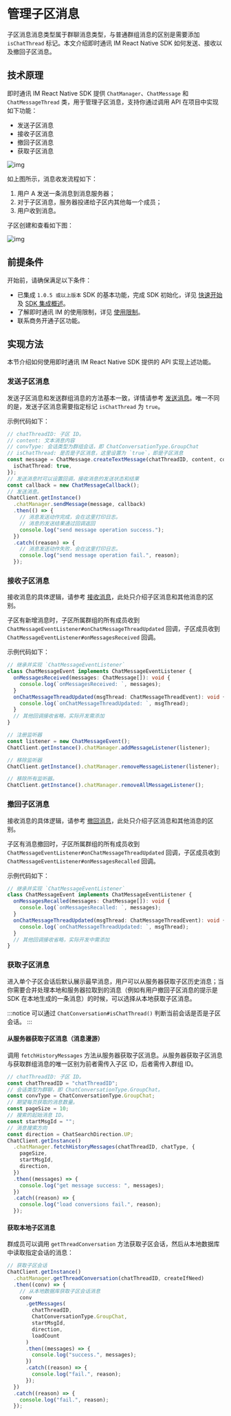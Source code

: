 # 管理子区消息

<Toc />

子区消息消息类型属于群聊消息类型，与普通群组消息的区别是需要添加 `isChatThread` 标记。本文介绍即时通讯 IM React Native SDK 如何发送、接收以及撤回子区消息。

## 技术原理

即时通讯 IM React Native SDK 提供 `ChatManager`、`ChatMessage` 和 `ChatMessageThread` 类，用于管理子区消息，支持你通过调用 API 在项目中实现如下功能：

- 发送子区消息
- 接收子区消息
- 撤回子区消息
- 获取子区消息

![img](@static/images/android/sendandreceivemsg.png)

如上图所示，消息收发流程如下：

1. 用户 A 发送一条消息到消息服务器；
2. 对于子区消息，服务器投递给子区内其他每一个成员；
3. 用户收到消息。

子区创建和查看如下图：

![img](@static/images/android/threads.png)

## 前提条件

开始前，请确保满足以下条件：

- 已集成 `1.0.5 或以上版本` SDK 的基本功能，完成 SDK 初始化，详见 [快速开始](quickstart.html) 及 [SDK 集成概述](overview.html)。
- 了解即时通讯 IM 的使用限制，详见 [使用限制](/product/limitation.html)。
- 联系商务开通子区功能。

## 实现方法

本节介绍如何使用即时通讯 IM React Native SDK 提供的 API 实现上述功能。

### 发送子区消息

发送子区消息和发送群组消息的方法基本一致，详情请参考 [发送消息](message_send_receive.html#发送消息)。唯一不同的是，发送子区消息需要指定标记 `isChatThread` 为 `true`。

示例代码如下：

```typescript
// chatThreadID: 子区 ID。
// content: 文本消息内容
// convType: 会话类型为群组会话，即 ChatConversationType.GroupChat
// isChatThread: 是否是子区消息，这里设置为 `true`，即是子区消息
const message = ChatMessage.createTextMessage(chatThreadID, content, convType, {
  isChatThread: true,
});
// 发送消息时可以设置回调，接收消息的发送状态和结果
const callback = new ChatMessageCallback();
// 发送消息。
ChatClient.getInstance()
  .chatManager.sendMessage(message, callback)
  .then(() => {
    // 消息发送动作完成，会在这里打印日志。
    // 消息的发送结果通过回调返回
    console.log("send message operation success.");
  })
  .catch((reason) => {
    // 消息发送动作失败，会在这里打印日志。
    console.log("send message operation fail.", reason);
  });
```

### 接收子区消息

接收消息的具体逻辑，请参考 [接收消息](message_send_receive.html#接收消息)，此处只介绍子区消息和其他消息的区别。

子区有新增消息时，子区所属群组的所有成员收到 `ChatMessageEventListener#onChatMessageThreadUpdated` 回调，子区成员收到 `ChatMessageEventListener#onMessagesReceived` 回调。

示例代码如下：

```typescript
// 继承并实现 `ChatMessageEventListener`
class ChatMessageEvent implements ChatMessageEventListener {
  onMessagesReceived(messages: ChatMessage[]): void {
    console.log(`onMessagesReceived: `, messages);
  }
  onChatMessageThreadUpdated(msgThread: ChatMessageThreadEvent): void {
    console.log(`onChatMessageThreadUpdated: `, msgThread);
  }
  // 其他回调接收省略，实际开发需添加
}

// 注册监听器
const listener = new ChatMessageEvent();
ChatClient.getInstance().chatManager.addMessageListener(listener);

// 移除监听器
ChatClient.getInstance().chatManager.removeMessageListener(listener);

// 移除所有监听器。
ChatClient.getInstance().chatManager.removeAllMessageListener();
```

### 撤回子区消息

接收消息的具体逻辑，请参考 [撤回消息](message_send_receive.html#撤回消息)，此处只介绍子区消息和其他消息的区别。

子区有消息撤回时，子区所属群组的所有成员收到 `ChatMessageEventListener#onChatMessageThreadUpdated` 回调，子区成员收到 `ChatMessageEventListener#onMessagesRecalled` 回调。

示例代码如下：

```typescript
// 继承并实现 `ChatMessageEventListener`
class ChatMessageEvent implements ChatMessageEventListener {
  onMessagesRecalled(messages: ChatMessage[]): void {
    console.log(`onMessagesRecalled: `, messages);
  }
  onChatMessageThreadUpdated(msgThread: ChatMessageThreadEvent): void {
    console.log(`onChatMessageThreadUpdated: `, msgThread);
  }
  // 其他回调接收省略，实际开发中需添加
}
```

### 获取子区消息

进入单个子区会话后默认展示最早消息，用户可以从服务器获取子区历史消息；当你需要合并处理本地和服务器拉取到的消息（例如有用户撤回子区消息的提示是 SDK 在本地生成的一条消息）的时候，可以选择从本地获取子区消息。

:::notice
可以通过 `ChatConversation#isChatThread()` 判断当前会话是否是子区会话。
:::

#### 从服务器获取子区消息（消息漫游）

调用 `fetchHistoryMessages` 方法从服务器获取子区消息。从服务器获取子区消息与获取群组消息的唯一区别为前者需传入子区 ID，后者需传入群组 ID。

```typescript
// chatThreadID: 子区 ID。
const chatThreadID = "chatThreadID";
// 会话类型为群聊，即 ChatConversationType.GroupChat。
const convType = ChatConversationType.GroupChat;
// 期望每页获取的消息数量。
const pageSize = 10;
// 搜索的起始消息 ID。
const startMsgId = "";
// 消息搜索方向
const direction = ChatSearchDirection.UP;
ChatClient.getInstance()
  .chatManager.fetchHistoryMessages(chatThreadID, chatType, {
    pageSize,
    startMsgId,
    direction,
  })
  .then((messages) => {
    console.log("get message success: ", messages);
  })
  .catch((reason) => {
    console.log("load conversions fail.", reason);
  });
```

#### 获取本地子区消息

群成员可以调用 `getThreadConversation` 方法获取子区会话，然后从本地数据库中读取指定会话的消息：

```typescript
// 获取子区会话
ChatClient.getInstance()
  .chatManager.getThreadConversation(chatThreadID, createIfNeed)
  .then((conv) => {
    // 从本地数据库获取子区会话消息
    conv
      .getMessages(
        chatThreadID,
        ChatConversationType.GroupChat,
        startMsgId,
        direction,
        loadCount
      )
      .then((messages) => {
        console.log("success.", messages);
      })
      .catch((reason) => {
        console.log("fail.", reason);
      });
  })
  .catch((reason) => {
    console.log("fail.", reason);
  });
```
